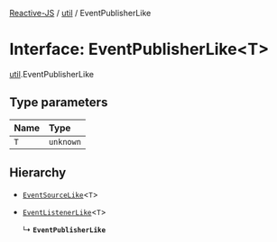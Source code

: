 [Reactive-JS](../README.md) / [util](../modules/util.md) / EventPublisherLike

# Interface: EventPublisherLike<T\>

[util](../modules/util.md).EventPublisherLike

## Type parameters

| Name | Type |
| :------ | :------ |
| `T` | `unknown` |

## Hierarchy

- [`EventSourceLike`](util.EventSourceLike.md)<`T`\>

- [`EventListenerLike`](util.EventListenerLike.md)<`T`\>

  ↳ **`EventPublisherLike`**
